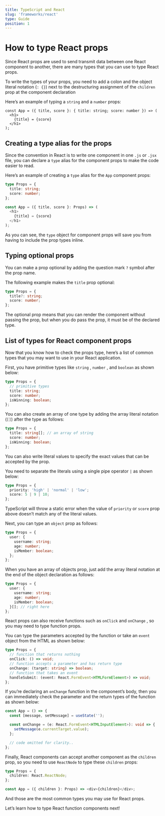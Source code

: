 ```yaml
---
title: TypeScript and React
slug: 'frameworks/react'
type: Guide
position: 1
---
```


# How to type React props

Since React props are used to send transmit data between one React component to another, there are many types that you can use to type React props.

To write the types of your props, you need to add a colon and the object literal notation (`: {}`) next to the destructuring assignment of the `children` prop at the component declaration

Here’s an example of typing a `string` and a `number` props:

```tsx
const App = ({ title, score }: { title: string; score: number }) => (
  <h1>
    {title} = {score}
  </h1>
);
```

## Creating a type alias for the props

Since the convention in React is to write one component in one `.js` or `.jsx` file, you can declare a `type` alias for the component props to make the code easier to read.

Here’s an example of creating a `type` alias for the `App` component props:

```ts
type Props = {
  title: string;
  score: number;
};

const App = ({ title, score }: Props) => (
  <h1>
    {title} = {score}
  </h1>
);
```

As you can see, the `type` object for component props will save you from having to include the prop types inline.

## Typing optional props

You can make a prop optional by adding the question mark `?` symbol after the prop name.

The following example makes the `title` prop optional:

```ts
type Props = {
  title?: string;
  score: number;
};
```

The optional prop means that you can render the component without passing the prop, but when you do pass the prop, it must be of the declared type.

## List of types for React component props

Now that you know how to check the props type, here’s a list of common types that you may want to use in your React application.

First, you have primitive types like `string` , `number` , and `boolean` as shown below:

```ts
type Props = {
  // primitive types
  title: string;
  score: number;
  isWinning: boolean;
};
```

You can also create an array of one type by adding the array literal notation (`[]`) after the type as follows:

```ts
type Props = {
  title: string[]; // an array of string
  score: number;
  isWinning: boolean;
};
```

You can also write literal values to specify the exact values that can be accepted by the prop.

You need to separate the literals using a single pipe operator `|` as shown below:

```ts
type Props = {
  priority: 'high' | 'normal' | 'low';
  score: 5 | 9 | 10;
};
```

TypeScript will throw a static error when the value of `priority` or `score` prop above doesn’t match any of the literal values.

Next, you can type an `object` prop as follows:

```ts
type Props = {
  user: {
    username: string;
    age: number;
    isMember: boolean;
  };
};
```

When you have an array of objects prop, just add the array literal notation at the end of the object declaration as follows:

```ts
type Props = {
  user: {
    username: string;
    age: number;
    isMember: boolean;
  }[]; // right here
};
```

React props can also receive functions such as `onClick` and `onChange` , so you may need to type function props.

You can type the parameters accepted by the function or take an `event` object from the HTML as shown below:

```ts
type Props = {
  // function that returns nothing
  onClick: () => void;
  // function accepts a parameter and has return type
  onChange: (target: string) => boolean;
  // function that takes an event
  handleSubmit: (event: React.FormEvent<HTMLFormElement>) => void;
};
```

If you’re declaring an `onChange` function in the component’s body, then you can immediately check the parameter and the return types of the function as shown below:

```ts
const App = () => {
  const [message, setMessage] = useState('');

  const onChange = (e: React.FormEvent<HTMLInputElement>): void => {
    setMessage(e.currentTarget.value);
  };

  // code omitted for clarity..
};
```

Finally, React components can accept another component as the `children` prop, so you need to use `ReactNode` to type these `children` props:

```ts
type Props = {
  children: React.ReactNode;
};

const App = ({ children }: Props) => <div>{children}</div>;
```

And those are the most common types you may use for React props.

Let’s learn how to type React function components next!
